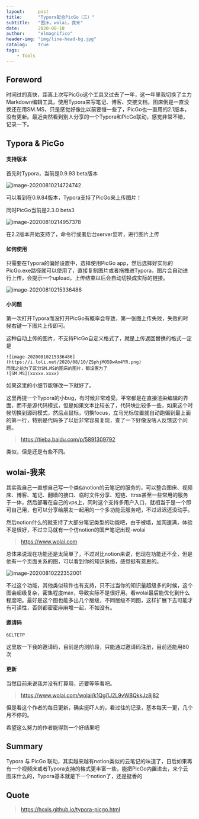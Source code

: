 ```yaml
---
layout:     post
title:      "Typora配合PicGo（三）"
subtitle:   "图床，wolai，我来"
date:       2020-08-10
author:     "elmagnifico"
header-img: "img/line-head-bg.jpg"
catalog:    true
tags:
    - Tools
---
```


## Foreword

时间过的真快，距离上次写PicGo这个工具又过去了一年，这一年里我切换了主力Markdown编辑工具，使用Typora来写笔记、博客、交接文档，图床倒是一直没换还在用SM.MS，只是感觉好像比以前要慢一些了，PicGo也一直用的2.1版本，没有更新。最近突然看到别人分享的一个Typora和PicGo联动，感觉非常不错，记录一下。

## Typora & PicGo

#### 支持版本

首先时Typora，当前是0.9.93 beta版本

![image-20200810214724742](https://i.loli.net/2020/08/10/ZUK1mA7W4ogYTay.png)

可以看到在0.9.84版本，Typora支持了PicGo来上传图片！

同时PicGo当前是2.3.0 beta3

![image-20200810214957378](https://i.loli.net/2020/08/10/xqLmeNAujMOoFz9.png)

在2.2版本开始支持了，命令行或者后台server监听，进行图片上传

#### 如何使用

只需要在Typora的偏好设置中，选择使用PicGo app，然后选择好实际的PicGo.exe路径就可以使用了，直接复制图片或者拖拽进Typora，图片会自动进行上传，会提示一个upload，上传结束以后会自动切换成实际的链接。

![image-20200810215336486](https://i.loli.net/2020/08/10/ZSphjMO5DwAm4YR.png)



#### 小问题

第一次打开Typora而没打开PicGo有概率会导致，第一张图上传失败，失败的时候右键一下图片上传即可。



这种自动上传的图片，不支持PicGo自定义格式了，就是上传返回替换的格式一定是

```
![image-20200810215336486](https://i.loli.net/2020/08/10/ZSphjMO5DwAm4YR.png)
而我之前为了区分SM.MS的图床的图片，都设置为了
![SM.MS](xxxxx.xxxx)
```

如果这里的小细节能够改一下就好了。



这里再提一个Typora的小bug，有时候非常难受。平常都是在直接渲染编辑的界面，而不是源代码模式，但是如果文本比较长了，代码块比较多一些，如果这个时候切换到源码模式，然后点鼠标，切换focus，立马光标位置就自动跑偏到最上面的第一行，特别是代码多了以后非常容易复现，查了一下好像没啥人反馈这个问题。

> https://tieba.baidu.com/p/5891309792

类似，但是还是有些不同。

## wolai-我来

其实我自己一直想自己写一个类似notion的云笔记的服务的，可以整合图床、视频床、博客、笔记、翻墙的接口、临时文件分享、短链、ttrss甚至一些常用的服务于一体，然后部署在自己的vps上，同时这个支持多用户入口，就相当于是一个即可自己用，也可以分享给朋友一起用的一个多功能云服务吧，不过迟迟还没动手。

然后notion什么的就支持了大部分笔记类型的功能吧，由于被墙，加网速满，体验不是很好，不过立马就有一个仿notion的国产笔记出现-wolai

> https://www.wolai.com

总体来说现在功能还是太简单了，不过对比notion来说，他现在功能还不全，但是他有一个页面关系的图，可以看到你的知识脉络，感觉挺有意思的。

![image-20200810222352001](https://i.loli.net/2020/08/10/VxjOqnMUrcgBywh.png)

不过这个功能，其他类似软件也有支持，只不过当你的知识量超级多的时候，这个图会超级复杂，密集程度max，导致实际不是很好用。看wolai最后能优化到什么程度吧。最好是这个图也能多出几个层级，不同层级不同图，这样扩展下去可能才有可读性，否则都密密麻麻堆一起，不如没有。

#### 邀请码

```
6ELTETP
```

这里放一下我的邀请码，目前是内测阶段，只能通过邀请码注册，目前还能用80次



#### 更新

当然目前来说我并没有打算用，还要等等看吧。

> https://www.wolai.com/wolai/k1Qgi1J2L9vWBQkkJz8j82

但是看这个作者的每日更新，确实挺吓人的，看过往的记录，基本每天一更，几个月不停的。

希望这么努力的作者能得到一个好结果吧



## Summary

Typora 与 PicGo 联动，其实越来越有notion类似的云笔记的味道了，日后如果再有一个视频床或者Typora支持的格式更丰富一些，能把PicGo内置进去，来个云图床什么的，Typora基本就是下一个notion了，还是挺香的



## Quote

> https://hoxis.github.io/typora-picgo.html

